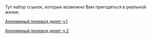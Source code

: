 Тут набор ссылок, которые возможно Вам пригодяться в реальной жизни.

[Анонимный перевод денег ч.1](https://telegra.ph/Kak-obezopasit-sebya-9-tryukov-dlya-linuksoidov-11-13)

[Анонимный перевод денег ч.2](http://telegra.ph/Kak-anonimno-vyvodit-dengi-ch-2-11-16)

